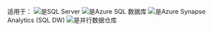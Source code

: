 <Token>适用于：  ![是](media/yes-icon.png)SQL Server ![是](media/yes-icon.png)Azure SQL 数据库 ![是](media/yes-icon.png)Azure Synapse Analytics (SQL DW) ![是](media/yes-icon.png)并行数据仓库 </Token>
